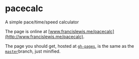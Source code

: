 # pacecalc
A simple pace/time/speed calculator

The page is online at [www.francislewis.me/pacecalc](http://www.francislewis.me/pacecalc).

The page you should get, hosted at [`gh-pages`](https://github.com/francislewis/pacecalc/tree/gh-pages), is the same as the [`master`](https://github.com/francislewis/pacecalc)branch, just minified.
